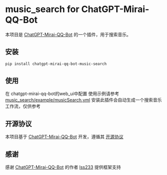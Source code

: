 # music_search for ChatGPT-Mirai-QQ-Bot

本项目是 [ChatGPT-Mirai-QQ-Bot](https://github.com/lss233/chatgpt-mirai-qq-bot) 的一个插件，用于搜索音乐。

## 安装

```bash
pip install chatgpt-mirai-qq-bot-music-search
```

## 使用

在 chatgpt-mirai-qq-bot的web_ui中配置
使用示例请参考 [music_search/example/musicSearch.yml](music_search/example/musicSearch.yaml)
安装此插件会自动生成一个搜索音乐工作流，仅供参考

## 开源协议

本项目基于 [ChatGPT-Mirai-QQ-Bot](https://github.com/lss233/chatgpt-mirai-qq-bot) 开发，遵循其 [开源协议](https://github.com/lss233/chatgpt-mirai-qq-bot/blob/master/LICENSE)

## 感谢

感谢 [ChatGPT-Mirai-QQ-Bot](https://github.com/lss233/chatgpt-mirai-qq-bot) 的作者 [lss233](https://github.com/lss233) 提供框架支持


